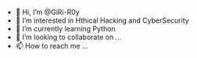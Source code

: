 - 👋 Hi, I’m @GiRi-R0y
- 👀 I’m interested in Hthical Hacking and CyberSecurity
- 🌱 I’m currently learning Python
- 💞️ I’m looking to collaborate on ...
- 📫 How to reach me ...

<!---
GiRi-R0y/GiRi-R0y is a ✨ special ✨ repository because its `README.md` (this file) appears on your GitHub profile.
You can click the Preview link to take a look at your changes.
--->
